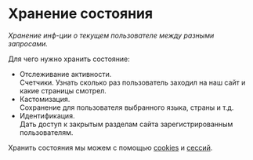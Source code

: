 # Хранение состояния

_Хранение инф-ции о текущем пользователе между разными запросами._

Для чего нужно хранить состояние:
- Отслеживание активности.   
Счетчики. Узнать сколько раз пользователь заходил на наш сайт и какие страницы смотрел.
- Кастомизация.  
Сохранение для пользователя выбранного языка, страны и т.д.
- Идентификация.  
Дать доступ к закрытым разделам сайта зарегистрированным пользователям.

Хранить состояния мы можем с помощью [cookies](../master/cookies.md) и [сессий](../master/session.md).